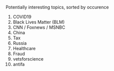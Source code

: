 Potentially interesting topics, sorted by occurence
1. COVID19
2. Black Lives Matter (BLM)
3. CNN / Foxnews / MSNBC
4. China
5. Tax
6. Russia
7. Healthcare
8. Fraud
9. vetsforscience
10. antifa
